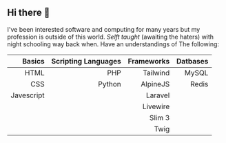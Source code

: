 ## Hi there 👋

I've been interested software and computing for many years but my profession is outside of this world. _Selft taught_ (awaiting the haters) with night schooling way back when. Have an understandings of The following:

| Basics     | Scripting Languages | Frameworks | Datbases |
|-----------:|--------------------:|-----------:|---------:|
| HTML       | PHP                 | Tailwind   | MySQL    |
| CSS        | Python              | AlpineJS   | Redis    |
| Javescript |                     | Laravel    |          |
|            |                     | Livewire   |          |
|            |                     | Slim 3     |          |
|            |                     | Twig       |          |

<!--
**C4NH4M/C4NH4M** is a ✨ _special_ ✨ repository because its `README.md` (this file) appears on your GitHub profile.

Here are some ideas to get you started:

- 🔭 I’m currently working on ...
- 🌱 I’m currently learning ...
- 👯 I’m looking to collaborate on ...
- 🤔 I’m looking for help with ...
- 💬 Ask me about ...
- 📫 How to reach me: ...
- 😄 Pronouns: ...
- ⚡ Fun fact: ...
-->
